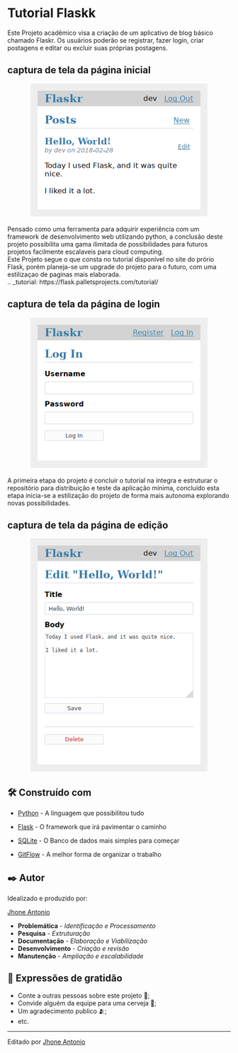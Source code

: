 # Tutorial Flaskk

Este Projeto acadêmico visa a criação de um aplicativo de blog básico chamado Flaskr. Os usuários poderão se registrar, fazer login, criar postagens e editar ou excluir suas próprias postagens.

## captura de tela da página inicial

<div align="center">
    <img src="Img/flaskr_index.jpg"></br>
</div>

<br/>
Pensado como uma ferramenta para adquirir experiência com um framework de desenvolvimento web utilizando python, a conclusão deste projeto possibilita uma gama ilimitada de possibilidades para futuros projetos facilmente escalaveis para cloud computing.

<br/>
Este Projeto segue o que consta no tutorial disponível no site do prório Flask, porém planeja-se um upgrade do projeto para o futuro, com uma estilizaçao de paginas mais elaborada.

<br/>
.. _tutorial: https://flask.palletsprojects.com/tutorial/

## captura de tela da página de login


<div align="center">
    <img src="Img/flaskr_login.jpg"></br>
</div>

<br/>
A primeira etapa do projeto é concluir o tutorial na integra e estruturar o repositório para distribuição e teste da aplicação mínima, concluído esta etapa inicia-se a estilização do projeto de forma mais autonoma explorando novas possibilidades.


## captura de tela da página de edição

<div align="center">
    <img src="Img/flaskr_edit.jpg"></br>
</div>

## 🛠️ Construído com

* [Python](https://www.python.org/) - A linguagem que possibilitou tudo

* [Flask](https://flask.palletsprojects.com/en/3.0.x/) - O framework que irá pavimentar o caminho

* [SQLite](https://www.sqlite.org/) - O Banco de dados mais simples para começar

* [GitFlow](https://pypi.org/project/gitflow/) - A melhor forma de organizar o trabalho

## ✒️ Autor

Idealizado e produzido por:

[Jhone Antonio](https://github.com/EbonyWizard4)

* **Problemática** - *Identificação e Processamento*
* **Pesquisa** - *Extruturação*
* **Documentação** - *Elaboração e Viabilização*
* **Desenvolvimento** - *Criação e revisão*
* **Manutenção** - *Ampliação e escalabilidade*

## 🎁 Expressões de gratidão

* Conte a outras pessoas sobre este projeto 📢;
* Convide alguém da equipe para uma cerveja 🍺;
* Um agradecimento publico 🫂;
* etc.


---
Editado por [Jhone Antonio](www.linkedin.com/in/antoniojhone)
